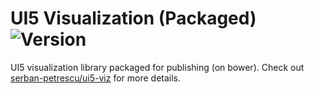 # UI5 Visualization (Packaged) ![Version](https://img.shields.io/bower/v/spet-ui5-viz.svg)
UI5 visualization library packaged for publishing (on bower).
Check out [serban-petrescu/ui5-viz](https://github.com/serban-petrescu/ui5-viz) for more details.
